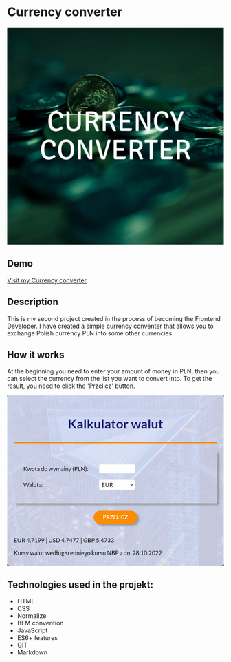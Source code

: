 # Currency converter
![Curency-converter](https://github.com/Patryk-Solinski/currency-converter/blob/master/images/currency-converter.png?raw=true)
## Demo
[Visit my Currency converter]( https://patryk-solinski.github.io/currency-converter/)

## Description
This is my second project created in the process of becoming the Frontend Developer. I have created a simple currency conventer that allows you to exchange Polish currency PLN into some other currencies.
## How it works
At the beginning you need to enter your amount of money in PLN, then you can select the currency from the list you want to convert into. To get the result, you need to click the 'Przelicz' button.

![Curency-converter](https://github.com/Patryk-Solinski/currency-converter/blob/master/images/currency-converter.gif?raw=true)

## Technologies used in the projekt:
- HTML
- CSS
- Normalize 
- BEM convention
- JavaScript
- ES6+ features
- GIT
- Markdown
